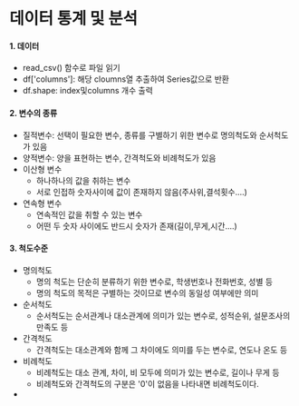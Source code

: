 # 데이터 통계 및 분석

#### 1. 데이터

-  read_csv() 함수로 파일 읽기
- df['columns']: 해당 cloumns열 추출하여 Series값으로 반환
- df.shape: index및columns 개수 출력



#### 2. 변수의 종류

- 질적변수: 선택이 필요한 변수, 종류를 구별하기 위한 변수로 명의척도와 순서척도가 있음
- 양적변수: 양을 표현하는 변수, 간격척도와 비례척도가 있음
- 이산형 변수
  - 하나하나의 값을 취하는 변수
  - 서로 인접하 숫자사이에 값이 존재하지 않음(주사위,결석횟수....)
- 연속형 변수
  - 연속적인 값을 취할 수 있는 변수
  - 어떤 두 숫자 사이에도 반드시 숫자가 존재(길이,무게,시간....)



#### 3. 척도수준

- 명의척도
  - 명의 척도는 단순히 분류하기 위한 변수로, 학생번호나 전화번호, 성별 등
  - 명의 척도의 목적은 구별하는 것이므로 변수의 동일성 여부에만 의미
- 순서척도
  - 순서척도는 순서관계나 대소관계에 의미가 있는 변수로, 성적순위, 설문조사의 만족도 등
- 간격척도
  - 간격척도는 대소관계와 함께 그 차이에도 의미를 두는 변수로, 연도나 온도 등
- 비례척도
  - 비례척도는 대소 관계, 차이, 비 모두에 의미가 있는 변수로, 길이나 무게 등
  - 비례척도와 간격척도의 구분은 '0'이 없음을 나타내면 비례척도이다.
- 

 